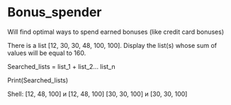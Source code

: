 # Bonus_spender
Will find optimal ways to spend earned bonuses (like credit card bonuses)

There is a list [12, 30, 30, 48, 100, 100]. Display the list(s) whose sum of values will be equal to 160.

Searched_lists = list_1 + list_2... list_n 

Print(Searched_lists)


Shell:
[12, 48, 100] и [12, 48, 100]
[30, 30, 100] и [30, 30, 100]
